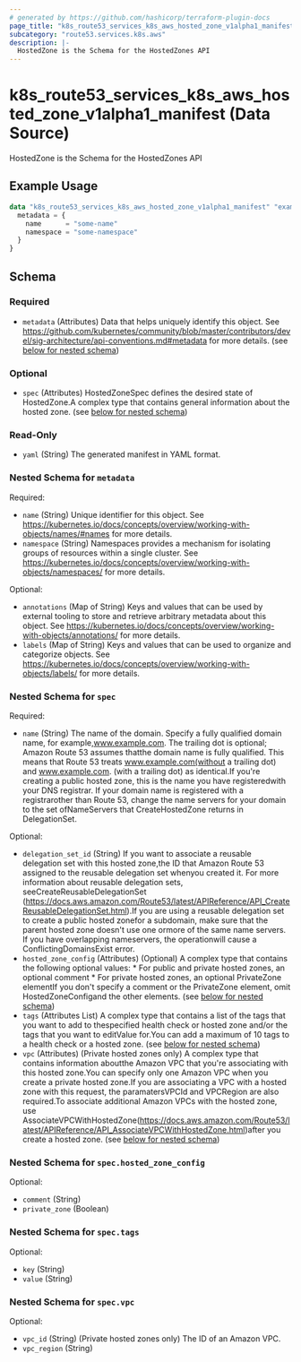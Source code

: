 ```yaml
---
# generated by https://github.com/hashicorp/terraform-plugin-docs
page_title: "k8s_route53_services_k8s_aws_hosted_zone_v1alpha1_manifest Data Source - terraform-provider-k8s"
subcategory: "route53.services.k8s.aws"
description: |-
  HostedZone is the Schema for the HostedZones API
---
```


# k8s_route53_services_k8s_aws_hosted_zone_v1alpha1_manifest (Data Source)

HostedZone is the Schema for the HostedZones API

## Example Usage

```terraform
data "k8s_route53_services_k8s_aws_hosted_zone_v1alpha1_manifest" "example" {
  metadata = {
    name      = "some-name"
    namespace = "some-namespace"
  }
}
```

<!-- schema generated by tfplugindocs -->
## Schema

### Required

- `metadata` (Attributes) Data that helps uniquely identify this object. See https://github.com/kubernetes/community/blob/master/contributors/devel/sig-architecture/api-conventions.md#metadata for more details. (see [below for nested schema](#nestedatt--metadata))

### Optional

- `spec` (Attributes) HostedZoneSpec defines the desired state of HostedZone.A complex type that contains general information about the hosted zone. (see [below for nested schema](#nestedatt--spec))

### Read-Only

- `yaml` (String) The generated manifest in YAML format.

<a id="nestedatt--metadata"></a>
### Nested Schema for `metadata`

Required:

- `name` (String) Unique identifier for this object. See https://kubernetes.io/docs/concepts/overview/working-with-objects/names/#names for more details.
- `namespace` (String) Namespaces provides a mechanism for isolating groups of resources within a single cluster. See https://kubernetes.io/docs/concepts/overview/working-with-objects/namespaces/ for more details.

Optional:

- `annotations` (Map of String) Keys and values that can be used by external tooling to store and retrieve arbitrary metadata about this object. See https://kubernetes.io/docs/concepts/overview/working-with-objects/annotations/ for more details.
- `labels` (Map of String) Keys and values that can be used to organize and categorize objects. See https://kubernetes.io/docs/concepts/overview/working-with-objects/labels/ for more details.


<a id="nestedatt--spec"></a>
### Nested Schema for `spec`

Required:

- `name` (String) The name of the domain. Specify a fully qualified domain name, for example,www.example.com. The trailing dot is optional; Amazon Route 53 assumes thatthe domain name is fully qualified. This means that Route 53 treats www.example.com(without a trailing dot) and www.example.com. (with a trailing dot) as identical.If you're creating a public hosted zone, this is the name you have registeredwith your DNS registrar. If your domain name is registered with a registrarother than Route 53, change the name servers for your domain to the set ofNameServers that CreateHostedZone returns in DelegationSet.

Optional:

- `delegation_set_id` (String) If you want to associate a reusable delegation set with this hosted zone,the ID that Amazon Route 53 assigned to the reusable delegation set whenyou created it. For more information about reusable delegation sets, seeCreateReusableDelegationSet (https://docs.aws.amazon.com/Route53/latest/APIReference/API_CreateReusableDelegationSet.html).If you are using a reusable delegation set to create a public hosted zonefor a subdomain, make sure that the parent hosted zone doesn't use one ormore of the same name servers. If you have overlapping nameservers, the operationwill cause a ConflictingDomainsExist error.
- `hosted_zone_config` (Attributes) (Optional) A complex type that contains the following optional values:   * For public and private hosted zones, an optional comment   * For private hosted zones, an optional PrivateZone elementIf you don't specify a comment or the PrivateZone element, omit HostedZoneConfigand the other elements. (see [below for nested schema](#nestedatt--spec--hosted_zone_config))
- `tags` (Attributes List) A complex type that contains a list of the tags that you want to add to thespecified health check or hosted zone and/or the tags that you want to editValue for.You can add a maximum of 10 tags to a health check or a hosted zone. (see [below for nested schema](#nestedatt--spec--tags))
- `vpc` (Attributes) (Private hosted zones only) A complex type that contains information aboutthe Amazon VPC that you're associating with this hosted zone.You can specify only one Amazon VPC when you create a private hosted zone.If you are associating a VPC with a hosted zone with this request, the paramatersVPCId and VPCRegion are also required.To associate additional Amazon VPCs with the hosted zone, use AssociateVPCWithHostedZone(https://docs.aws.amazon.com/Route53/latest/APIReference/API_AssociateVPCWithHostedZone.html)after you create a hosted zone. (see [below for nested schema](#nestedatt--spec--vpc))

<a id="nestedatt--spec--hosted_zone_config"></a>
### Nested Schema for `spec.hosted_zone_config`

Optional:

- `comment` (String)
- `private_zone` (Boolean)


<a id="nestedatt--spec--tags"></a>
### Nested Schema for `spec.tags`

Optional:

- `key` (String)
- `value` (String)


<a id="nestedatt--spec--vpc"></a>
### Nested Schema for `spec.vpc`

Optional:

- `vpc_id` (String) (Private hosted zones only) The ID of an Amazon VPC.
- `vpc_region` (String)
